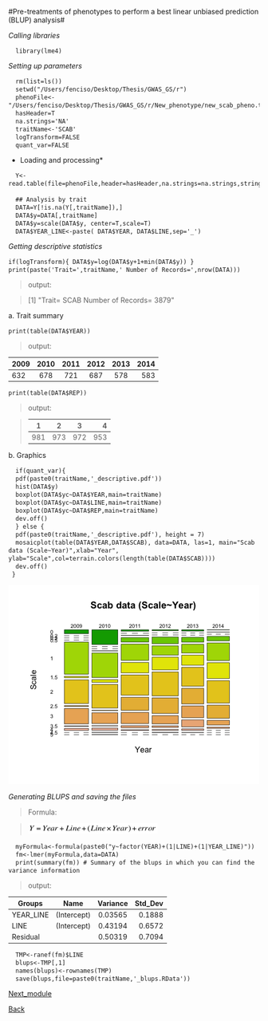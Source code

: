 #Pre-treatments of phenotypes to perform a best linear unbiased prediction (BLUP) analysis#

*Calling libraries*

```{r}
  library(lme4)
```

*Setting up parameters*

```{r}
  rm(list=ls())
  setwd("/Users/fenciso/Desktop/Thesis/GWAS_GS/r")
  phenoFile<-"/Users/fenciso/Desktop/Thesis/GWAS_GS/r/New_phenotype/new_scab_pheno.txt"
  hasHeader=T
  na.strings='NA'
  traitName<-'SCAB'
  logTransform=FALSE
  quant_var=FALSE
```

* Loading and processing*

```{r}
  Y<-read.table(file=phenoFile,header=hasHeader,na.strings=na.strings,stringsAsFactors=F)

  ## Analysis by trait
  DATA=Y[!is.na(Y[,traitName]),]
  DATA$y=DATA[,traitName]
  DATA$y=scale(DATA$y, center=T,scale=T)
  DATA$YEAR_LINE<-paste( DATA$YEAR, DATA$LINE,sep='_')
```

*Getting descriptive statistics*

```{r} 
if(logTransform){ DATA$y=log(DATA$y+1+min(DATA$y)) }
print(paste('Trait=',traitName,' Number of Records=',nrow(DATA)))
```
>output:

>[1] "Trait= SCAB  Number of Records= 3879"

a. Trait summary
```{r}
print(table(DATA$YEAR))
```
>output:

| 2009 | 2010 | 2011 | 2012 | 2013 | 2014 |
| ---- |:----:|:----:|:----:|:----:|-----:|
| 632  | 678  | 721  | 687  | 578  | 583  |

```{r}
print(table(DATA$REP))
```
>output:

>|  1  |  2  |  3  |  4  |
>| --- |:---:|:---:|----:|
>| 981 | 973 | 972 | 953 |

b. Graphics

```{r}
  if(quant_var){
  pdf(paste0(traitName,'_descriptive.pdf'))
  hist(DATA$y)
  boxplot(DATA$yc~DATA$YEAR,main=traitName)
  boxplot(DATA$yc~DATA$LINE,main=traitName)
  boxplot(DATA$yc~DATA$REP,main=traitName)
  dev.off()
  } else {
  pdf(paste0(traitName,'_descriptive.pdf'), height = 7)
  mosaicplot(table(DATA$YEAR,DATA$SCAB), data=DATA, las=1, main="Scab data (Scale~Year)",xlab="Year", ylab="Scale",col=terrain.colors(length(table(DATA$SCAB))))
  dev.off()
 }
 ```
![ScreenShot](https://github.com/fenciso13/GWAS_and_GS/blob/master/pdf/Scab_plot.png)

*Generating BLUPS and saving the files*

>Formula:

> <img src="https://github.com/fenciso13/GWAS_and_GS/blob/master/pdf/ecuation.jpg" width="259" height="21.5" />


```{r}
  myFormula<-formula(paste0("y~factor(YEAR)+(1|LINE)+(1|YEAR_LINE)"))
  fm<-lmer(myFormula,data=DATA)  
  print(summary(fm)) # Summary of the blups in which you can find the variance information
```
>output:

| Groups        | Name          |  Variance |  Std_Dev |
| ------------- |:-------------:|:---------:|---------:|
| YEAR_LINE     | (Intercept)   |   0.03565 |   0.1888 |
| LINE          | (Intercept)   |   0.43194 |   0.6572 |
| Residual      |               |   0.50319 |   0.7094 |

```{r}
  TMP<-ranef(fm)$LINE
  blups<-TMP[,1]
  names(blups)<-rownames(TMP)
  save(blups,file=paste0(traitName,'_blups.RData'))
```
[Next_module](https://github.com/fenciso13/GWAS_and_GS/blob/master/modules/4.%20Merging%20Geno%26Pheno%20files.md)

[Back](https://github.com/fenciso13/GWAS_and_GS)
